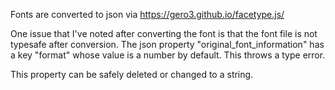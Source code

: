 Fonts are converted to json via https://gero3.github.io/facetype.js/

One issue that I've noted after converting the font is that the font file is not typesafe after conversion. The json property "original_font_information" has a key "format" whose value is a number by default. This throws a type error.

This property can be safely deleted or changed to a string.